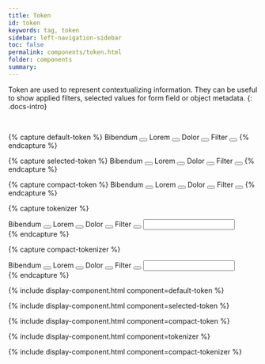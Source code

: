 ```yaml
---
title: Token
id: token
keywords: tag, token
sidebar: left-navigation-sidebar
toc: false
permalink: components/token.html
folder: components
summary:
---
```


Token are used to represent contextualizing information. They can be useful to show applied filters, selected values for form field or object metadata.
{: .docs-intro}

<br>

{% capture default-token %}
<span class="fd-token" role="button">
    Bibendum
    <button class="fd-token__close"></button>
</span>
<span class="fd-token" role="button">
    Lorem
    <button class="fd-token__close"></button>
</span>
<span class="fd-token" role="button">
    Dolor
    <button class="fd-token__close"></button>
</span>
<span class="fd-token" role="button">
    Filter
    <button class="fd-token__close"></button>
</span>
{% endcapture %}

{% capture selected-token %}
<span class="fd-token fd-token--selected" role="button">
    Bibendum
    <button class="fd-token__close"></button>
</span>
<span class="fd-token fd-token--selected" role="button">
    Lorem
    <button class="fd-token__close"></button>
</span>
<span class="fd-token fd-token--selected" role="button">
    Dolor
    <button class="fd-token__close"></button>
</span>
<span class="fd-token fd-token--selected" role="button">
    Filter
    <button class="fd-token__close"></button>
</span>
{% endcapture %}

{% capture compact-token %}
<span class="fd-token fd-token--compact" role="button">
    Bibendum
    <button class="fd-token__close"></button>
</span>
<span class="fd-token fd-token--compact" role="button">
    Lorem
    <button class="fd-token__close"></button>
</span>
<span class="fd-token fd-token--compact" role="button">
    Dolor
    <button class="fd-token__close"></button>
</span>
<span class="fd-token fd-token--compact" role="button">
    Filter
    <button class="fd-token__close"></button>
</span>
{% endcapture %}

{% capture tokenizer %}
<div class="fd-tokenizer">
    <span class="fd-token" role="button">
        Bibendum
        <button class="fd-token__close"></button>
    </span>
    <span class="fd-token" role="button">
        Lorem
        <button class="fd-token__close"></button>
    </span>
    <span class="fd-token" role="button">
        Dolor
        <button class="fd-token__close"></button>
    </span>
    <span class="fd-token" role="button">
        Filter
        <button class="fd-token__close"></button>
    </span>
    <input class="fd-input fd-tokenizer__input" />
</div>
{% endcapture %}

{% capture compact-tokenizer %}
<div class="fd-tokenizer fd-tokenizer--compact">
    <span class="fd-token fd-token--compact" role="button">
        Bibendum
        <button class="fd-token__close"></button>
    </span>
    <span class="fd-token fd-token--compact" role="button">
        Lorem
        <button class="fd-token__close"></button>
    </span>
    <span class="fd-token fd-token--compact" role="button">
        Dolor
        <button class="fd-token__close"></button>
    </span>
    <span class="fd-token fd-token--compact" role="button">
        Filter
        <button class="fd-token__close"></button>
    </span>
    <input class="fd-input fd-input--compact fd-tokenizer__input" />
</div>
{% endcapture %}

{% include display-component.html component=default-token %}

{% include display-component.html component=selected-token %}

{% include display-component.html component=compact-token %}

{% include display-component.html component=tokenizer %}

{% include display-component.html component=compact-tokenizer %}
